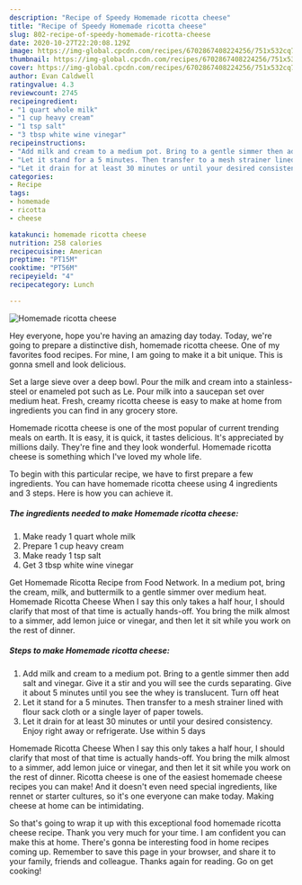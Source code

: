 ```yaml
---
description: "Recipe of Speedy Homemade ricotta cheese"
title: "Recipe of Speedy Homemade ricotta cheese"
slug: 802-recipe-of-speedy-homemade-ricotta-cheese
date: 2020-10-27T22:20:08.129Z
image: https://img-global.cpcdn.com/recipes/6702867408224256/751x532cq70/homemade-ricotta-cheese-recipe-main-photo.jpg
thumbnail: https://img-global.cpcdn.com/recipes/6702867408224256/751x532cq70/homemade-ricotta-cheese-recipe-main-photo.jpg
cover: https://img-global.cpcdn.com/recipes/6702867408224256/751x532cq70/homemade-ricotta-cheese-recipe-main-photo.jpg
author: Evan Caldwell
ratingvalue: 4.3
reviewcount: 2745
recipeingredient:
- "1 quart whole milk"
- "1 cup heavy cream"
- "1 tsp salt"
- "3 tbsp white wine vinegar"
recipeinstructions:
- "Add milk and cream to a medium pot. Bring to a gentle simmer then add salt and vinegar. Give it a stir and you will see the curds separating. Give it about 5 minutes until you see the whey is translucent. Turn off heat"
- "Let it stand for a 5 minutes. Then transfer to a mesh strainer lined with flour sack cloth or a single layer of paper towels."
- "Let it drain for at least 30 minutes or until your desired consistency. Enjoy right away or refrigerate. Use within 5 days"
categories:
- Recipe
tags:
- homemade
- ricotta
- cheese

katakunci: homemade ricotta cheese 
nutrition: 258 calories
recipecuisine: American
preptime: "PT15M"
cooktime: "PT56M"
recipeyield: "4"
recipecategory: Lunch

---
```



![Homemade ricotta cheese](https://img-global.cpcdn.com/recipes/6702867408224256/751x532cq70/homemade-ricotta-cheese-recipe-main-photo.jpg)

Hey everyone, hope you're having an amazing day today. Today, we're going to prepare a distinctive dish, homemade ricotta cheese. One of my favorites food recipes. For mine, I am going to make it a bit unique. This is gonna smell and look delicious.

Set a large sieve over a deep bowl. Pour the milk and cream into a stainless-steel or enameled pot such as Le. Pour milk into a saucepan set over medium heat. Fresh, creamy ricotta cheese is easy to make at home from ingredients you can find in any grocery store.

Homemade ricotta cheese is one of the most popular of current trending meals on earth. It is easy, it is quick, it tastes delicious. It's appreciated by millions daily. They're fine and they look wonderful. Homemade ricotta cheese is something which I've loved my whole life.


To begin with this particular recipe, we have to first prepare a few ingredients. You can have homemade ricotta cheese using 4 ingredients and 3 steps. Here is how you can achieve it.

<!--inarticleads1-->

##### The ingredients needed to make Homemade ricotta cheese:

1. Make ready 1 quart whole milk
1. Prepare 1 cup heavy cream
1. Make ready 1 tsp salt
1. Get 3 tbsp white wine vinegar


Get Homemade Ricotta Recipe from Food Network. In a medium pot, bring the cream, milk, and buttermilk to a gentle simmer over medium heat. Homemade Ricotta Cheese When I say this only takes a half hour, I should clarify that most of that time is actually hands-off. You bring the milk almost to a simmer, add lemon juice or vinegar, and then let it sit while you work on the rest of dinner. 

<!--inarticleads2-->

##### Steps to make Homemade ricotta cheese:

1. Add milk and cream to a medium pot. Bring to a gentle simmer then add salt and vinegar. Give it a stir and you will see the curds separating. Give it about 5 minutes until you see the whey is translucent. Turn off heat
1. Let it stand for a 5 minutes. Then transfer to a mesh strainer lined with flour sack cloth or a single layer of paper towels.
1. Let it drain for at least 30 minutes or until your desired consistency. Enjoy right away or refrigerate. Use within 5 days


Homemade Ricotta Cheese When I say this only takes a half hour, I should clarify that most of that time is actually hands-off. You bring the milk almost to a simmer, add lemon juice or vinegar, and then let it sit while you work on the rest of dinner. Ricotta cheese is one of the easiest homemade cheese recipes you can make! And it doesn&#39;t even need special ingredients, like rennet or starter cultures, so it&#39;s one everyone can make today. Making cheese at home can be intimidating. 

So that's going to wrap it up with this exceptional food homemade ricotta cheese recipe. Thank you very much for your time. I am confident you can make this at home. There's gonna be interesting food in home recipes coming up. Remember to save this page in your browser, and share it to your family, friends and colleague. Thanks again for reading. Go on get cooking!
